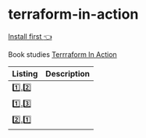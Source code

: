 # terraform-in-action

[Install first :point_left:](INSTALL.md)

Book studies [Terrraform In Action](https://www.manning.com/books/terraform-in-action)

| Listing | Description |
|---------|-------------|
| [:one:.:two:](chapter-1/listing-1.2) | |
| [:one:.:three:](chapter-1/listing-1.3) | |
| [:two:.:one:](chapter-2/listing-2.1) | |
